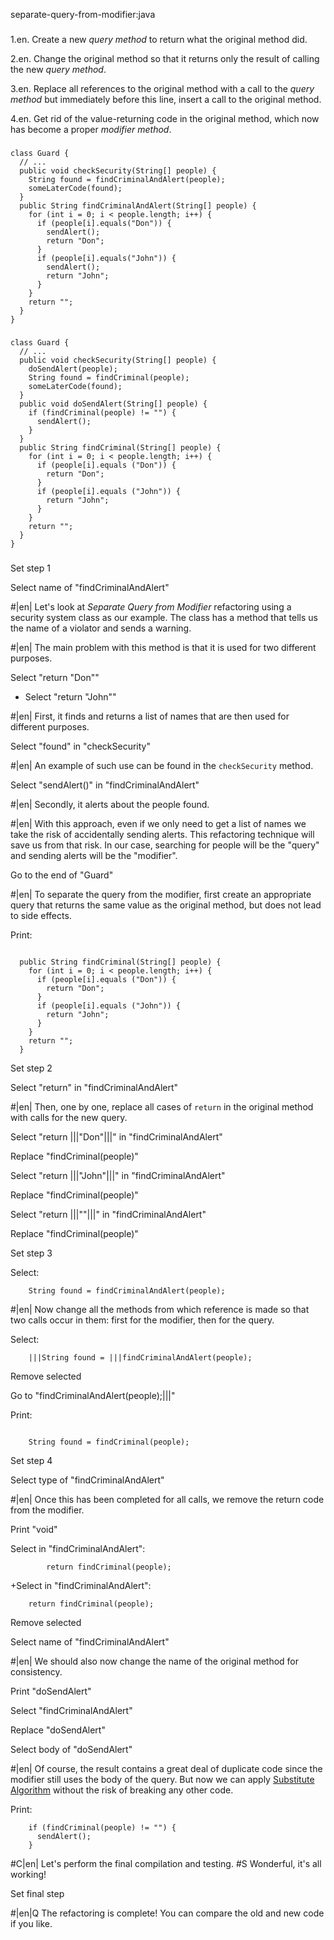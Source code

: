 separate-query-from-modifier:java

###

1.en. Create a new <i>query method</i> to return what the original method did.


2.en. Change the original method so that it returns only the result of calling the new <i>query method</i>.


3.en. Replace all references to the original method with a call to the <i>query method</i> but immediately before this line, insert a call to the original method.


4.en. Get rid of the value-returning code in the original method, which now has become a proper <i>modifier method</i>.




###

```
class Guard {
  // ...
  public void checkSecurity(String[] people) {
    String found = findCriminalAndAlert(people);
    someLaterCode(found);
  }
  public String findCriminalAndAlert(String[] people) {
    for (int i = 0; i < people.length; i++) {
      if (people[i].equals("Don")) {
        sendAlert();
        return "Don";
      }
      if (people[i].equals("John")) {
        sendAlert();
        return "John";
      }
    }
    return "";
  }
}
```

###

```
class Guard {
  // ...
  public void checkSecurity(String[] people) {
    doSendAlert(people);
    String found = findCriminal(people);
    someLaterCode(found);
  }
  public void doSendAlert(String[] people) {
    if (findCriminal(people) != "") {
      sendAlert();
    }
  }
  public String findCriminal(String[] people) {
    for (int i = 0; i < people.length; i++) {
      if (people[i].equals ("Don")) {
        return "Don";
      }
      if (people[i].equals ("John")) {
        return "John";
      }
    }
    return "";
  }
}
```

###

Set step 1

Select name of "findCriminalAndAlert"


#|en| Let's look at <i>Separate Query from Modifier</i> refactoring using a security system class as our example. The class has a method that tells us the name of a violator and sends a warning.



#|en| The main problem with this method is that it is used for two different purposes.


Select "return "Don""
+ Select "return "John""


#|en| First, it finds and returns a list of names that are then used for different purposes.


Select "found" in "checkSecurity"


#|en| An example of such use can be found in the <code>checkSecurity</code> method.


Select "sendAlert()" in "findCriminalAndAlert"


#|en| Secondly, it alerts about the people found.



#|en| With this approach, even if we only need to get a list of names we take the risk of accidentally sending alerts. This refactoring technique will save us from that risk. In our case, searching for people will be the "query" and sending alerts will be the "modifier".


Go to the end of "Guard"


#|en| To separate the query from the modifier, first create an appropriate query that returns the same value as the original method, but does not lead to side effects.


Print:
```

  public String findCriminal(String[] people) {
    for (int i = 0; i < people.length; i++) {
      if (people[i].equals ("Don")) {
        return "Don";
      }
      if (people[i].equals ("John")) {
        return "John";
      }
    }
    return "";
  }
```

Set step 2

Select "return" in "findCriminalAndAlert"


#|en| Then, one by one, replace all cases of <code>return</code> in the original method with calls for the new query.


Select "return |||"Don"|||" in "findCriminalAndAlert"

Replace "findCriminal(people)"

Select "return |||"John"|||" in "findCriminalAndAlert"

Replace "findCriminal(people)"

Select "return |||""|||" in "findCriminalAndAlert"

Replace "findCriminal(people)"

Set step 3

Select:
```
    String found = findCriminalAndAlert(people);
```


#|en| Now change all the methods from which reference is made so that two calls occur in them: first for the modifier, then for the query.


Select:
```
    |||String found = |||findCriminalAndAlert(people);
```

Remove selected

Go to "findCriminalAndAlert(people);|||"

Print:
```

    String found = findCriminal(people);
```

Set step 4

Select type of "findCriminalAndAlert"


#|en| Once this has been completed for all calls, we remove the return code from the modifier.


Print "void"

Select in "findCriminalAndAlert":
```
        return findCriminal(people);

```
+Select in "findCriminalAndAlert":
```
    return findCriminal(people);

```

Remove selected

Select name of "findCriminalAndAlert"


#|en| We should also now change the name of the original method for consistency.


Print "doSendAlert"

Select "findCriminalAndAlert"

Replace "doSendAlert"

Select body of "doSendAlert"


#|en| Of course, the result contains a great deal of duplicate code since the modifier still uses the body of the query. But now we can apply <a href="/substitute-algorithm">Substitute Algorithm</a> without the risk of breaking any other code.


Print:
```
    if (findCriminal(people) != "") {
      sendAlert();
    }
```


#C|en| Let's perform the final compilation and testing.
#S Wonderful, it's all working!


Set final step


#|en|Q The refactoring is complete! You can compare the old and new code if you like.
